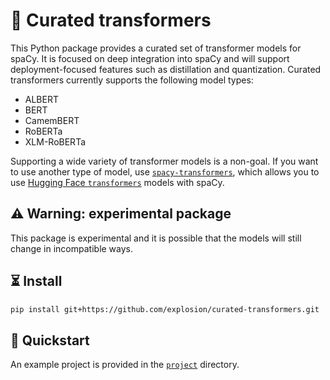 # 🤖 Curated transformers

This Python package provides a curated set of transformer models for spaCy. It
is focused on deep integration into spaCy and will support deployment-focused
features such as distillation and quantization. Curated transformers currently
supports the following model types:

- ALBERT
- BERT
- CamemBERT
- RoBERTa
- XLM-RoBERTa

Supporting a wide variety of transformer models is a non-goal. If you want
to use another type of model, use
[`spacy-transformers`](https://github.com/explosion/spacy-transformers), which
allows you to use [Hugging Face
`transformers`](https://github.com/huggingface/transformers) models with spaCy.

## ⚠️ Warning: experimental package

This package is experimental and it is possible that the models will still
change in incompatible ways.

## ⏳ Install

```bash
pip install git+https://github.com/explosion/curated-transformers.git
```

## 🚀 Quickstart

An example project is provided in the [`project`](project) directory.
